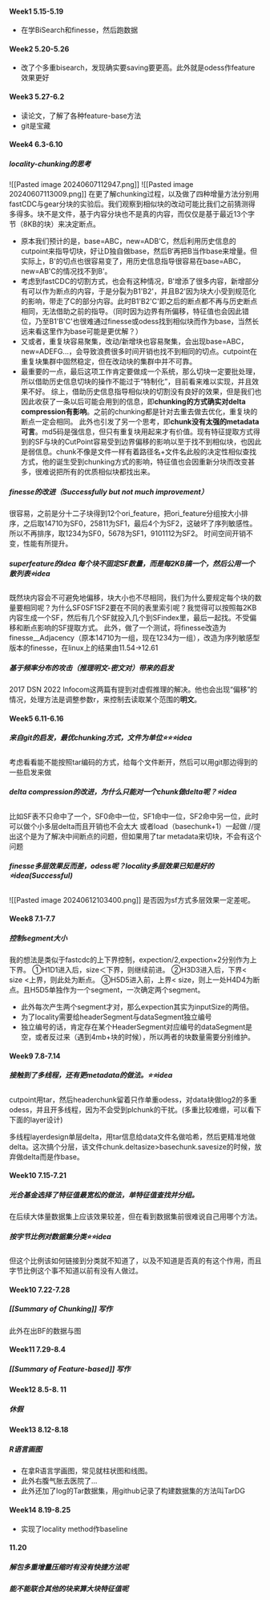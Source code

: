 #### Week1 5.15-5.19
- 在学BiSearch和finesse，然后跑数据
#### Week2 5.20-5.26
- 改了个多重bisearch，发现确实要saving要更高。此外就是odess作feature效果更好
#### Week3 5.27-6.2
- 读论文，了解了各种feature-base方法
- git是宝藏
#### Week4 6.3-6.10
##### locality-chunking的思考
![[Pasted image 20240607112947.png]]
![[Pasted image 20240607113009.png]]
在更了解chunking过程，以及做了四种增量方法分别用fastCDC与gear分块的实验后。我们观察到相似块的改动可能比我们之前猜测得多得多。块不是文件，基于内容分块也不是真的内容，而仅仅是基于最近13个字节（8KB的块）来决定断点。
- 原本我们预计的是，base=ABC，new=ADB'C，然后利用历史信息的cutpoint来指导切块，好让D独自做base，然后B‘再把B当作base来增量。但实际上，B'的切点也很容易变了，用历史信息指导很容易在base=ABC，new=AB'C的情况找不到B'。
- 考虑到fastCDC的切割方式，也会有这种情况，B'增添了很多内容，新增部分有可以作为断点的内容，于是分裂为B1'B2'，并且B2'因为块大小受到规范化的影响，带走了C的部分内容。此时B1'B2'C'即之后的断点都不再与历史断点相同，无法借助之前的指导。（同时因为边界有所偏移，特征值也会因此错位，乃至B1'B'C'也很难通过finesse或odess找到相似块而作为base，当然长远来看这里作为base可能是更优解？）
- 又或者，重复块容易聚集，改动/新增块也容易聚集，会出现base=ABC，new=ADEFG...，会导致浪费很多时间开销也找不到相同的切点。cutpoint在重复块集群中固然稳定，但在改动块的集群中并不可靠。
- 最重要的一点，最后这项工作肯定要做成一个系统，那么切块一定要批处理，所以借助历史信息切块的操作不能过于“特制化”，目前看来难以实现，并且效果不好。
综上，借助历史信息指导相似块的切割没有良好的效果，但是我们也因此收获了一条以后可能会用到的信息，即**chunking的方式确实对delta compression有影响**。之前的chunking都是针对去重去做去优化，重复块的断点一定会相同。
此外也引发了另一个思考，即**chunk没有太强的metadata可言**。md5码是强信息，但只有重复块用起来才有价值。现有特征提取方式得到的SF与块的CutPoint容易受到边界偏移的影响以至于找不到相似块，也因此是弱信息。chunk不像是文件一样有着路径名+文件名此般的决定性相似查找方式，他的诞生受到chunking方式的影响，特征值也会因重新分块而改变甚多，很难说把所有的优质相似块都找出来。
##### finesse的改进（Successfully but not much improvement）
很容易，之前是分十二子块得到12个ori_feature，把ori_feature分组按大小排序，之后取14710为SF0，25811为SF1，最后4个为SF2，这破坏了序列敏感性。所以不再排序，取1234为SF0，5678为SF1，9101112为SF2。
时间空间开销不变，性能有所提升。
##### superfeature的idea 每个块不固定SF数量，而是每2KB搞一个，然后公用一个散列表⭐idea
既然块内容会不可避免地偏移，块大小也不尽相同，我们为什么要规定每个块的数量要相同呢？为什么SF0SF1SF2要在不同的表里索引呢？我觉得可以按照每2KB内容生成一个SF，然后有几个SF就投入几个到SFindex里，最后一起找。不受偏移和断点影响的SF提取方式。
此外，做了一个测试，将finesse改造为finesse__Adjacency（原本14710为一组，现在1234为一组），改造为序列敏感型版本的finesse，在linux上的结果由11.54→12.61

##### 基于频率分布的攻击（推理明文-密文对）带来的启发
2017 DSN 2022 Infocom这两篇有提到对虚假推理的解决。他也会出现“偏移”的情况，处理方法是调整参数r，来控制去读取某个范围的**明文**。

#### Week5 6.11-6.16

##### 来自git的启发，最优chunking方式，文件为单位⭐⭐⭐idea
考虑看看能不能按照tar编码的方式，给每个文件断开，然后可以用git那边得到的一些启发来做
##### delta compression的改进，为什么只能对一个chunk做delta呢？⭐idea
比如SF表不只命中了一个，SF0命中一位，SF1命中一位，SF2命中另一位，此时可以做个小多层delta而且开销也不会太大
或者load（basechunk+1）一起做
//提出这个是为了解决中间断点的问题，但如果用了tar metadata来切块，不会有这个问题

##### finesse多层效果反而差，odess呢？locality多层效果已知是好的⭐idea(Successful)
![[Pasted image 20240612103400.png]]
是否因为sf方式多层效果一定差呢。

#### Week8 7.1-7.7
##### 控制segment大小
我的想法是类似于fastcdc的上下界控制，expection/2,expection×2分别作为上下界。
①H1D1进入后，size＜下界，则继续前进。
②H3D3进入后，下界< size <上界，则此处为断点。
③H5D5进入前，上界< size，则上一处H4D4为断点。且H5D5单独作为一个segment，一次确定两个segment。
- 此外每次产生两个segment才对，那么expection其实为inputSize的两倍。
- 为了locality需要给headerSegment与dataSegment独立编号
- 独立编号的话，肯定存在某个HeaderSegment对应编号的dataSegment是空，或者反过来（遇到4mb+块的时候），所以两者的块数量需要分别维护。
#### Week9 7.8-7.14
##### 接触到了多线程，还有更metadata的做法。⭐⭐idea
cutpoint用tar，然后headerchunk留着只作单重odess，对data块做log2的多重odess，并且开多线程，因为不会受到plchunk的干扰。(多重比较难绷，可以看下下面的layer设计)

多线程layerdesign单层delta，用tar信息给data文件名做哈希，然后更精准地做delta。这次搞个分层，该文件chunk.deltasize>basechunk.savesize的时候，放弃做delta而是作base。

#### Week10 7.15-7.21
##### 光合基金选择了特征值最宽松的做法，单特征值查找并分组。
在后续大体量数据集上应该效果较差，但在看到数据集前很难说自己用哪个方法。
##### 按字节比例对数据集分类⭐⭐idea
但这个比例该如何链接到分类就不知道了，以及不知道是否真的有这个作用，而且字节比例这个事不知道以前有没有人做过。

#### Week10 7.22-7.28 
##### [[Summary of Chunking]] 写作
此外在出BF的数据与图
#### Week11 7.29-8.4 
##### [[Summary of Feature-based]] 写作

#### Week12 8.5-8. 11
##### 休假
#### Week13 8.12-8.18
##### R语言画图
- 在拿R语言学画图，常见就柱状图和线图。
- 此外右腹气胀去医院了...
- 此外还加了log的Tar数据集，用github记录了构建数据集的方法叫TarDG
#### Week14 8.19-8.25
- 实现了locality method作baseline





#### 11.20
##### 解包多重增量压缩时有没有快捷方法呢
##### 能不能联合其他的块来算大块特征值呢